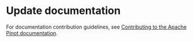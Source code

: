 # Update documentation

For documentation contribution guidelines, see [Contributing to the Apache Pinot documentation](https://github.com/pinot-contrib/pinot-docs/blob/latest/contributing/contributing.md).

